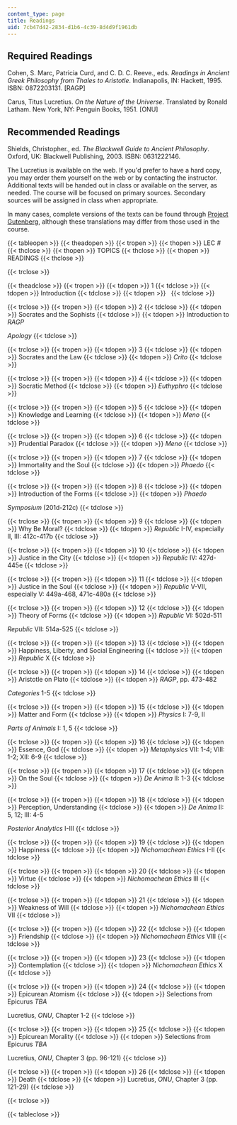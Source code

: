 ```yaml
---
content_type: page
title: Readings
uid: 7cb47d42-2834-d1b6-4c39-8d4d9f1961db
---
```


Required Readings
-----------------

Cohen, S. Marc, Patricia Curd, and C. D. C. Reeve., eds. _Readings in Ancient Greek Philosophy from Thales to Aristotle_. Indianapolis, IN: Hackett, 1995. ISBN: 0872203131. \[RAGP\]

Carus, Titus Lucretius. _On the Nature of the Universe_. Translated by Ronald Latham. New York, NY: Penguin Books, 1951. \[ONU\]

Recommended Readings
--------------------

Shields, Christopher., ed. _The Blackwell Guide to Ancient Philosophy_. Oxford, UK: Blackwell Publishing, 2003. ISBN: 0631222146.

The Lucretius is available on the web. If you'd prefer to have a hard copy, you may order them yourself on the web or by contacting the instructor. Additional texts will be handed out in class or available on the server, as needed. The course will be focused on primary sources. Secondary sources will be assigned in class when appropriate.

In many cases, complete versions of the texts can be found through [Project Gutenberg](http://www.gutenberg.org/), although these translations may differ from those used in the course.

{{< tableopen >}}
{{< theadopen >}}
{{< tropen >}}
{{< thopen >}}
LEC #
{{< thclose >}}
{{< thopen >}}
TOPICS
{{< thclose >}}
{{< thopen >}}
READINGS
{{< thclose >}}

{{< trclose >}}

{{< theadclose >}}
{{< tropen >}}
{{< tdopen >}}
1
{{< tdclose >}}
{{< tdopen >}}
Introduction
{{< tdclose >}}
{{< tdopen >}}
 
{{< tdclose >}}

{{< trclose >}}
{{< tropen >}}
{{< tdopen >}}
2
{{< tdclose >}}
{{< tdopen >}}
Socrates and the Sophists
{{< tdclose >}}
{{< tdopen >}}
Introduction to _RAGP_  
  
_Apology_
{{< tdclose >}}

{{< trclose >}}
{{< tropen >}}
{{< tdopen >}}
3
{{< tdclose >}}
{{< tdopen >}}
Socrates and the Law
{{< tdclose >}}
{{< tdopen >}}
_Crito_
{{< tdclose >}}

{{< trclose >}}
{{< tropen >}}
{{< tdopen >}}
4
{{< tdclose >}}
{{< tdopen >}}
Socratic Method
{{< tdclose >}}
{{< tdopen >}}
_Euthyphro_
{{< tdclose >}}

{{< trclose >}}
{{< tropen >}}
{{< tdopen >}}
5
{{< tdclose >}}
{{< tdopen >}}
Knowledge and Learning
{{< tdclose >}}
{{< tdopen >}}
_Meno_
{{< tdclose >}}

{{< trclose >}}
{{< tropen >}}
{{< tdopen >}}
6
{{< tdclose >}}
{{< tdopen >}}
Prudential Paradox
{{< tdclose >}}
{{< tdopen >}}
_Meno_
{{< tdclose >}}

{{< trclose >}}
{{< tropen >}}
{{< tdopen >}}
7
{{< tdclose >}}
{{< tdopen >}}
Immortality and the Soul
{{< tdclose >}}
{{< tdopen >}}
_Phaedo_
{{< tdclose >}}

{{< trclose >}}
{{< tropen >}}
{{< tdopen >}}
8
{{< tdclose >}}
{{< tdopen >}}
Introduction of the Forms
{{< tdclose >}}
{{< tdopen >}}
_Phaedo_  
  
_Symposium_ (201d-212c)
{{< tdclose >}}

{{< trclose >}}
{{< tropen >}}
{{< tdopen >}}
9
{{< tdclose >}}
{{< tdopen >}}
Why Be Moral?
{{< tdclose >}}
{{< tdopen >}}
_Republic_ I-IV, especially II, III: 412c-417b
{{< tdclose >}}

{{< trclose >}}
{{< tropen >}}
{{< tdopen >}}
10
{{< tdclose >}}
{{< tdopen >}}
Justice in the City
{{< tdclose >}}
{{< tdopen >}}
_Republic_ IV: 427d-445e
{{< tdclose >}}

{{< trclose >}}
{{< tropen >}}
{{< tdopen >}}
11
{{< tdclose >}}
{{< tdopen >}}
Justice in the Soul
{{< tdclose >}}
{{< tdopen >}}
_Republic_ V-VII, especially V: 449a-468, 471c-480a
{{< tdclose >}}

{{< trclose >}}
{{< tropen >}}
{{< tdopen >}}
12
{{< tdclose >}}
{{< tdopen >}}
Theory of Forms
{{< tdclose >}}
{{< tdopen >}}
_Republic_ VI: 502d-511  
  
_Republic_ VII: 514a-525
{{< tdclose >}}

{{< trclose >}}
{{< tropen >}}
{{< tdopen >}}
13
{{< tdclose >}}
{{< tdopen >}}
Happiness, Liberty, and Social Engineering
{{< tdclose >}}
{{< tdopen >}}
_Republic_ X
{{< tdclose >}}

{{< trclose >}}
{{< tropen >}}
{{< tdopen >}}
14
{{< tdclose >}}
{{< tdopen >}}
Aristotle on Plato
{{< tdclose >}}
{{< tdopen >}}
_RAGP_, pp. 473-482  
  
_Categories_ 1-5
{{< tdclose >}}

{{< trclose >}}
{{< tropen >}}
{{< tdopen >}}
15
{{< tdclose >}}
{{< tdopen >}}
Matter and Form
{{< tdclose >}}
{{< tdopen >}}
_Physics_ I: 7-9, II  
  
_Parts of Animals_ I: 1, 5
{{< tdclose >}}

{{< trclose >}}
{{< tropen >}}
{{< tdopen >}}
16
{{< tdclose >}}
{{< tdopen >}}
Essence, God
{{< tdclose >}}
{{< tdopen >}}
_Metaphysics_ VII: 1-4; VIII: 1-2; XII: 6-9
{{< tdclose >}}

{{< trclose >}}
{{< tropen >}}
{{< tdopen >}}
17
{{< tdclose >}}
{{< tdopen >}}
On the Soul
{{< tdclose >}}
{{< tdopen >}}
_De Anima_ II: 1-3
{{< tdclose >}}

{{< trclose >}}
{{< tropen >}}
{{< tdopen >}}
18
{{< tdclose >}}
{{< tdopen >}}
Perception, Understanding
{{< tdclose >}}
{{< tdopen >}}
_De Anima_ II: 5, 12; III: 4-5  
  
_Posterior Analytics_ I-III
{{< tdclose >}}

{{< trclose >}}
{{< tropen >}}
{{< tdopen >}}
19
{{< tdclose >}}
{{< tdopen >}}
Happiness
{{< tdclose >}}
{{< tdopen >}}
_Nichomachean Ethics_ I-II
{{< tdclose >}}

{{< trclose >}}
{{< tropen >}}
{{< tdopen >}}
20
{{< tdclose >}}
{{< tdopen >}}
Virtue
{{< tdclose >}}
{{< tdopen >}}
_Nichomachean Ethics_ III
{{< tdclose >}}

{{< trclose >}}
{{< tropen >}}
{{< tdopen >}}
21
{{< tdclose >}}
{{< tdopen >}}
Weakness of Will
{{< tdclose >}}
{{< tdopen >}}
_Nichomachean Ethics_ VII
{{< tdclose >}}

{{< trclose >}}
{{< tropen >}}
{{< tdopen >}}
22
{{< tdclose >}}
{{< tdopen >}}
Friendship
{{< tdclose >}}
{{< tdopen >}}
_Nichomachean Ethics_ VIII
{{< tdclose >}}

{{< trclose >}}
{{< tropen >}}
{{< tdopen >}}
23
{{< tdclose >}}
{{< tdopen >}}
Contemplation
{{< tdclose >}}
{{< tdopen >}}
_Nichomachean Ethics_ X
{{< tdclose >}}

{{< trclose >}}
{{< tropen >}}
{{< tdopen >}}
24
{{< tdclose >}}
{{< tdopen >}}
Epicurean Atomism
{{< tdclose >}}
{{< tdopen >}}
Selections from Epicurus _TBA_  
  
Lucretius, _ONU_, Chapter 1-2
{{< tdclose >}}

{{< trclose >}}
{{< tropen >}}
{{< tdopen >}}
25
{{< tdclose >}}
{{< tdopen >}}
Epicurean Morality
{{< tdclose >}}
{{< tdopen >}}
Selections from Epicurus _TBA_  
  
Lucretius, _ONU_, Chapter 3 (pp. 96-121)
{{< tdclose >}}

{{< trclose >}}
{{< tropen >}}
{{< tdopen >}}
26
{{< tdclose >}}
{{< tdopen >}}
Death
{{< tdclose >}}
{{< tdopen >}}
Lucretius, _ONU_, Chapter 3 (pp. 121-29)
{{< tdclose >}}

{{< trclose >}}

{{< tableclose >}}